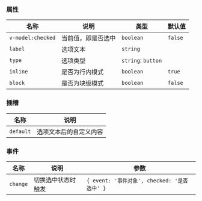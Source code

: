 <!-- 多选框/单选框 -->

### 属性

<!--@include: @/component/@parts/props-native.md-->

| 名称              | 说明               | 类型               | 默认值  |
| ----------------- | ------------------ | ------------------ | ------- |
| `v-model:checked` | 当前值，即是否选中 | `boolean`          | `false` |
| `label`           | 选项文本           | `string`           |         |
| `type`            | 选项类型           | `string`: `button` |         |
| `inline`          | 是否为行内模式     | `boolean`          | `true`  |
| `block`           | 是否为块级模式     | `boolean`          | `false` |

### 插槽

| 名称      | 说明                   |
| --------- | ---------------------- |
| `default` | 选项文本后的自定义内容 |

### 事件

| 名称     | 说明               | 参数                                         |
| -------- | ------------------ | -------------------------------------------- |
| `change` | 切换选中状态时触发 | `{ event: '事件对象', checked: '是否选中' }` |

